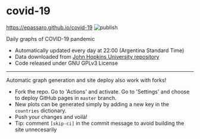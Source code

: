 # covid-19

https://epassaro.github.io/covid-19 ![publish](https://github.com/epassaro/covid-19/workflows/publish/badge.svg)

Daily graphs of COVID-19 pandemic

- Automatically updated every day at 22:00 (Argentina Standard Time)
- Data downloaded from [John Hopkins University repository](https://github.com/CSSEGISandData/COVID-19)
- Code released under GNU GPLv3 License

---
Automatic graph generation and site deploy also work with forks!

- Fork the repo. Go to 'Actions' and activate. Go to 'Settings' and choose to deploy GitHub pages in `master` branch. 
- New plots can be generated simply by adding a new key in the `countries` dictionary.
- Push your changes and voilà! 
- Tip: comment `[skip-ci]` in the commit message to avoid building the site unnecesarily
